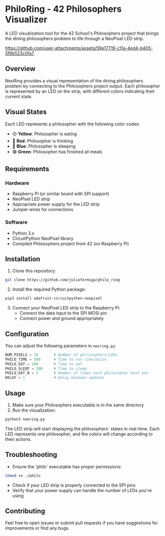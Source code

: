 # PhiloRing - 42 Philosophers Visualizer

A LED visualization tool for the 42 School's Philosophers project that brings the dining philosophers problem to life through a NeoPixel LED strip.


https://github.com/user-attachments/assets/59e17719-c11a-4ed4-b405-5f9b523c0fa7


## Overview

NeoRing provides a visual representation of the dining philosophers problem by connecting to the Philosophers project output. Each philosopher is represented by an LED on the strip, with different colors indicating their current state.

## Visual States

Each LED represents a philosopher with the following color codes:
- 🟡 **Yellow**: Philosopher is eating
- 🔴 **Red**: Philosopher is thinking
- 🔵 **Blue**: Philosopher is sleeping
- 🟢 **Green**: Philosopher has finished all meals

## Requirements

### Hardware
- Raspberry Pi (or similar board with SPI support)
- NeoPixel LED strip
- Appropriate power supply for the LED strip
- Jumper wires for connections

### Software
- Python 3.x
- CircuitPython NeoPixel library
- Compiled Philosophers project from 42 (on Raspberry Pi)

## Installation

1. Clone this repository:
```bash
git clone https://github.com/julioformiga/philo_ring
```

2. Install the required Python package:
```bash
pip3 install adafruit-circuitpython-neopixel
```

3. Connect your NeoPixel LED strip to the Raspberry Pi:
   - Connect the data input to the SPI MOSI pin
   - Connect power and ground appropriately

## Configuration

You can adjust the following parameters in `neoring.py`:
```python
NUM_PIXELS = 35       # Number of philosophers/LEDs
PHILO_TIME = 500      # Time to run simulation
PHILO_EAT = 200       # Time to eat
PHILO_SLEEP = 200     # Time to sleep
PHILO_EAT_N = 3       # Number of times each philosopher must eat
DELAY = 1             # Delay between updates
```

## Usage

1. Make sure your Philosophers executable is in the same directory
2. Run the visualization:
```bash
python3 neoring.py
```

The LED strip will start displaying the philosophers' states in real-time. Each LED represents one philosopher, and the colors will change according to their actions.

## Troubleshooting

- Ensure the 'philo' executable has proper permissions:
```bash
chmod +x ./philo
```
- Check if your LED strip is properly connected to the SPI pins
- Verify that your power supply can handle the number of LEDs you're using

## Contributing

Feel free to open issues or submit pull requests if you have suggestions for improvements or find any bugs.
